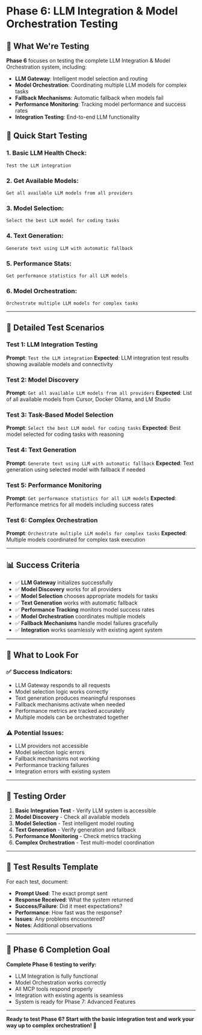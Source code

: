 # Phase 6: LLM Integration & Model Orchestration Testing

## 🎯 **What We're Testing**

**Phase 6** focuses on testing the complete LLM Integration & Model Orchestration system, including:
- **LLM Gateway**: Intelligent model selection and routing
- **Model Orchestration**: Coordinating multiple LLM models for complex tasks
- **Fallback Mechanisms**: Automatic fallback when models fail
- **Performance Monitoring**: Tracking model performance and success rates
- **Integration Testing**: End-to-end LLM functionality

## 🚀 **Quick Start Testing**

### **1. Basic LLM Health Check:**
```
Test the LLM integration
```

### **2. Get Available Models:**
```
Get all available LLM models from all providers
```

### **3. Model Selection:**
```
Select the best LLM model for coding tasks
```

### **4. Text Generation:**
```
Generate text using LLM with automatic fallback
```

### **5. Performance Stats:**
```
Get performance statistics for all LLM models
```

### **6. Model Orchestration:**
```
Orchestrate multiple LLM models for complex tasks
```

---

## 🧪 **Detailed Test Scenarios**

### **Test 1: LLM Integration Testing**
**Prompt**: `Test the LLM integration`
**Expected**: LLM integration test results showing available models and connectivity

### **Test 2: Model Discovery**
**Prompt**: `Get all available LLM models from all providers`
**Expected**: List of all available models from Cursor, Docker Ollama, and LM Studio

### **Test 3: Task-Based Model Selection**
**Prompt**: `Select the best LLM model for coding tasks`
**Expected**: Best model selected for coding tasks with reasoning

### **Test 4: Text Generation**
**Prompt**: `Generate text using LLM with automatic fallback`
**Expected**: Text generation using selected model with fallback if needed

### **Test 5: Performance Monitoring**
**Prompt**: `Get performance statistics for all LLM models`
**Expected**: Performance metrics for all models including success rates

### **Test 6: Complex Orchestration**
**Prompt**: `Orchestrate multiple LLM models for complex tasks`
**Expected**: Multiple models coordinated for complex task execution

---

## 📊 **Success Criteria**

- ✅ **LLM Gateway** initializes successfully
- ✅ **Model Discovery** works for all providers
- ✅ **Model Selection** chooses appropriate models for tasks
- ✅ **Text Generation** works with automatic fallback
- ✅ **Performance Tracking** monitors model success rates
- ✅ **Model Orchestration** coordinates multiple models
- ✅ **Fallback Mechanisms** handle model failures gracefully
- ✅ **Integration** works seamlessly with existing agent system

---

## 🔧 **What to Look For**

### **✅ Success Indicators:**
- LLM Gateway responds to all requests
- Model selection logic works correctly
- Text generation produces meaningful responses
- Fallback mechanisms activate when needed
- Performance metrics are tracked accurately
- Multiple models can be orchestrated together

### **⚠️ Potential Issues:**
- LLM providers not accessible
- Model selection logic errors
- Fallback mechanisms not working
- Performance tracking failures
- Integration errors with existing system

---

## 🚀 **Testing Order**

1. **Basic Integration Test** - Verify LLM system is accessible
2. **Model Discovery** - Check all available models
3. **Model Selection** - Test intelligent model routing
4. **Text Generation** - Verify generation and fallback
5. **Performance Monitoring** - Check metrics tracking
6. **Complex Orchestration** - Test multi-model coordination

---

## 📝 **Test Results Template**

For each test, document:
- **Prompt Used**: The exact prompt sent
- **Response Received**: What the system returned
- **Success/Failure**: Did it meet expectations?
- **Performance**: How fast was the response?
- **Issues**: Any problems encountered?
- **Notes**: Additional observations

---

## 🎯 **Phase 6 Completion Goal**

**Complete Phase 6 testing to verify:**
- LLM Integration is fully functional
- Model Orchestration works correctly
- All MCP tools respond properly
- Integration with existing agents is seamless
- System is ready for Phase 7: Advanced Features

---

**Ready to test Phase 6? Start with the basic integration test and work your way up to complex orchestration! 🚀**

